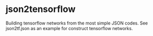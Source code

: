 # json2tensorflow
Building tensorflow networks from the most simple JSON codes.
See json2tf.json as an example for construct tensorflow networks.